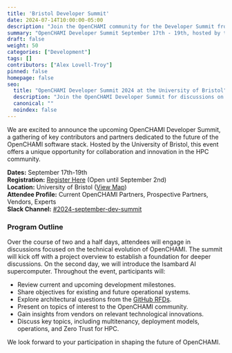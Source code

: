 ```yaml
---
title: 'Bristol Developer Summit'
date: 2024-07-14T10:00:00-05:00
description: "Join the OpenCHAMI community for the Developer Summit from September 17th - 19th, hosted by the University of Bristol."
summary: "OpenCHAMI Developer Summit September 17th - 19th, hosted by the University of Bristol."
draft: false
weight: 50
categories: ["Development"]
tags: []
contributors: ["Alex Lovell-Troy"]
pinned: false
homepage: false
seo:
  title: "OpenCHAMI Developer Summit 2024 at the University of Bristol"
  description: "Join the OpenCHAMI Developer Summit for discussions on the technical future of OpenCHAMI, with industry experts and partners."
  canonical: ""
  noindex: false
---
```


We are excited to announce the upcoming OpenCHAMI Developer Summit, a gathering of key contributors and partners dedicated to the future of the OpenCHAMI software stack. Hosted by the University of Bristol, this event offers a unique opportunity for collaboration and innovation in the HPC community.

**Dates:** September 17th-19th  
**Registration:** [Register Here](https://forms.office.com/g/gzp6zcEGKf) (Open until September 2nd)  
**Location:** University of Bristol ([View Map](https://maps.app.goo.gl/FHhzrTifxotGE9aK7))  
**Attendee Profile:** Current OpenCHAMI Partners, Prospective Partners, Vendors, Experts  
**Slack Channel:** [#2024-september-dev-summit](https://openchami.slack.com/archives/C07AKTJ14LT) 

### Program Outline

Over the course of two and a half days, attendees will engage in discussions focused on the technical evolution of OpenCHAMI. The summit will kick off with a project overview to establish a foundation for deeper discussions. On the second day, we will introduce the Isambard AI supercomputer. Throughout the event, participants will:

* Review current and upcoming development milestones.
* Share objectives for existing and future operational systems.
* Explore architectural questions from the [GitHub RFDs](https://github.com/OpenCHAMI/roadmap/issues?q=is%3Aissue+is%3Aopen+label%3Arfd).
* Present on topics of interest to the OpenCHAMI community.
* Gain insights from vendors on relevant technological innovations.
* Discuss key topics, including multitenancy, deployment models, operations, and Zero Trust for HPC.

We look forward to your participation in shaping the future of OpenCHAMI.